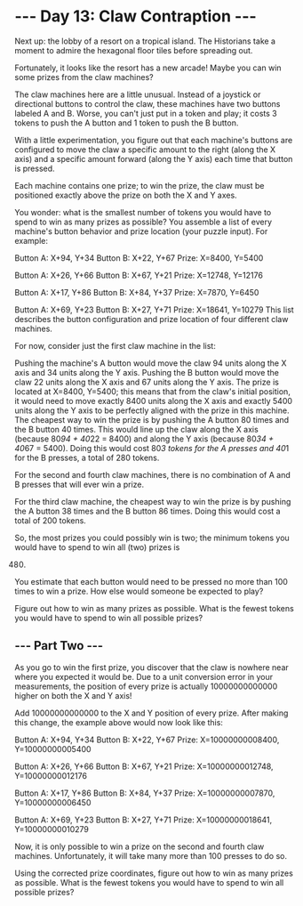 # --- Day 13: Claw Contraption ---

Next up: the lobby of a resort on a tropical island. The Historians take a moment to admire the hexagonal floor tiles
before spreading out.

Fortunately, it looks like the resort has a new arcade! Maybe you can win some prizes from the claw machines?

The claw machines here are a little unusual. Instead of a joystick or directional buttons to control the claw, these
machines have two buttons labeled A and B. Worse, you can't just put in a token and play; it costs 3 tokens to push the
A button and 1 token to push the B button.

With a little experimentation, you figure out that each machine's buttons are configured to move the claw a specific
amount to the right (along the X axis) and a specific amount forward (along the Y axis) each time that button is
pressed.

Each machine contains one prize; to win the prize, the claw must be positioned exactly above the prize on both the X and
Y axes.

You wonder: what is the smallest number of tokens you would have to spend to win as many prizes as possible? You
assemble a list of every machine's button behavior and prize location (your puzzle input). For example:

Button A: X+94, Y+34
Button B: X+22, Y+67
Prize: X=8400, Y=5400

Button A: X+26, Y+66
Button B: X+67, Y+21
Prize: X=12748, Y=12176

Button A: X+17, Y+86
Button B: X+84, Y+37
Prize: X=7870, Y=6450

Button A: X+69, Y+23
Button B: X+27, Y+71
Prize: X=18641, Y=10279
This list describes the button configuration and prize location of four different claw machines.

For now, consider just the first claw machine in the list:

Pushing the machine's A button would move the claw 94 units along the X axis and 34 units along the Y axis.
Pushing the B button would move the claw 22 units along the X axis and 67 units along the Y axis.
The prize is located at X=8400, Y=5400; this means that from the claw's initial position, it would need to move exactly
8400 units along the X axis and exactly 5400 units along the Y axis to be perfectly aligned with the prize in this
machine.
The cheapest way to win the prize is by pushing the A button 80 times and the B button 40 times. This would line up the
claw along the X axis (because 80*94 + 40*22 = 8400) and along the Y axis (because 80*34 + 40*67 = 5400). Doing this
would cost 80*3 tokens for the A presses and 40*1 for the B presses, a total of 280 tokens.

For the second and fourth claw machines, there is no combination of A and B presses that will ever win a prize.

For the third claw machine, the cheapest way to win the prize is by pushing the A button 38 times and the B button 86
times. Doing this would cost a total of 200 tokens.

So, the most prizes you could possibly win is two; the minimum tokens you would have to spend to win all (two) prizes is

480.

You estimate that each button would need to be pressed no more than 100 times to win a prize. How else would someone be
expected to play?

Figure out how to win as many prizes as possible. What is the fewest tokens you would have to spend to win all possible
prizes?

## --- Part Two ---

As you go to win the first prize, you discover that the claw is nowhere near where you expected it would be. Due to a
unit conversion error in your measurements, the position of every prize is actually 10000000000000 higher on both the X
and Y axis!

Add 10000000000000 to the X and Y position of every prize. After making this change, the example above would now look
like this:

Button A: X+94, Y+34
Button B: X+22, Y+67
Prize: X=10000000008400, Y=10000000005400

Button A: X+26, Y+66
Button B: X+67, Y+21
Prize: X=10000000012748, Y=10000000012176

Button A: X+17, Y+86
Button B: X+84, Y+37
Prize: X=10000000007870, Y=10000000006450

Button A: X+69, Y+23
Button B: X+27, Y+71
Prize: X=10000000018641, Y=10000000010279

Now, it is only possible to win a prize on the second and fourth claw machines. Unfortunately, it will take many more
than 100 presses to do so.

Using the corrected prize coordinates, figure out how to win as many prizes as possible. What is the fewest tokens you
would have to spend to win all possible prizes?
